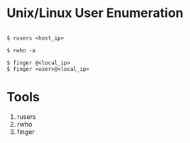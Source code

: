 # Unix/Linux User Enumeration

```console

$ rusers <host_ip>

$ rwho -a

$ finger @<local_ip>
$ finger <user>@<local_ip>

```


# Tools

1. rusers
2. rwho
3. finger